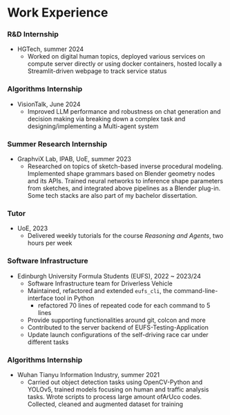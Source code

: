 # Work Experience

### R&D Internship

- HGTech, summer 2024
  - Worked on digital human topics, deployed various services on compute server directly or using docker containers, hosted locally a Streamlit-driven webpage to track service status

### Algorithms Internship

- VisionTalk, June 2024
  - Improved LLM performance and robustness on chat generation and decision making via breaking down a complex task and designing/implementing a Multi-agent system

### Summer Research Internship

- GraphviX Lab, IPAB, UoE, summer 2023
  - Researched on topics of sketch-based inverse procedural modeling. Implemented shape grammars based on Blender geometry nodes and its APIs. Trained neural networks to inference shape parameters from sketches, and integrated above pipelines as a Blender plug-in. Some tech stacks are also part of my bachelor dissertation.

### Tutor

- UoE, 2023
  - Delivered weekly tutorials for the course *Reasoning and Agents*, two hours per week

### Software Infrastructure

- Edinburgh University Formula Students (EUFS), 2022 ~ 2023/24
  - Software Infrastructure team for Driverless Vehicle
  - Maintained, refactored and extended `eufs_cli`, the command-line-interface tool in Python
    - refactored 70 lines of repeated code for each command to 5 lines
  - Provide supporting functionalities around git, colcon and more
  - Contributed to the server backend of EUFS-Testing-Application
  - Update launch configurations of the self-driving race car under different tasks

### Algorithms Internship

- Wuhan Tianyu Information Industry, summer 2021
  - Carried out object detection tasks using OpenCV-Python and YOLOv5, trained models focusing on human and traffic analysis tasks. Wrote scripts to process large amount ofArUco codes. Collected, cleaned and augmented dataset for training
